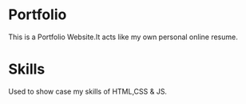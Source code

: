 # Portfolio
This is a Portfolio Website.It acts like my own personal online resume.

# Skills
Used to show case my skills of HTML,CSS &amp; JS.

